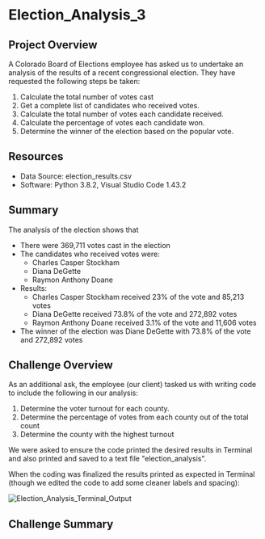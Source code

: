 # Election_Analysis_3

## Project Overview
A Colorado Board of Elections employee has asked us to undertake an analysis of the results of a recent congressional election.  They have requested the following steps be taken:  

1) Calculate the total number of votes cast
2) Get a complete list of candidates who received votes.
3) Calculate the total number of votes each candidate received.
4) Calculate the percentage of votes each candidate won.
5) Determine the winner of the election based on the popular vote.

## Resources
- Data Source:  election_results.csv
- Software:  Python 3.8.2, Visual Studio Code 1.43.2

## Summary
The analysis of the election shows that
- There were 369,711 votes cast in the election
- The candidates who received votes were:
  - Charles Casper Stockham
  - Diana DeGette
  - Raymon Anthony Doane
- Results:
  - Charles Casper Stockham received 23% of the vote and 85,213 votes
  - Diana DeGette received 73.8% of the vote and 272,892 votes
  - Raymon Anthony Doane received 3.1% of the vote and 11,606 votes
- The winner of the election was Diane DeGette with 73.8% of the vote and 272,892 votes

## Challenge Overview
As an additional ask, the employee (our client) tasked us with writing code to include the following in our analysis:

1) Determine the voter turnout for each county.
2) Determine the percentage of votes from each county out of the total count
3) Determine the county with the highest turnout

We were asked to ensure the code printed the desired results in Terminal and also printed and saved to a text file "election_analysis".

When the coding was finalized the results printed as expected in Terminal (though we edited the code to add some cleaner labels and spacing):

![Election_Analysis_Terminal_Output]()

## Challenge Summary
